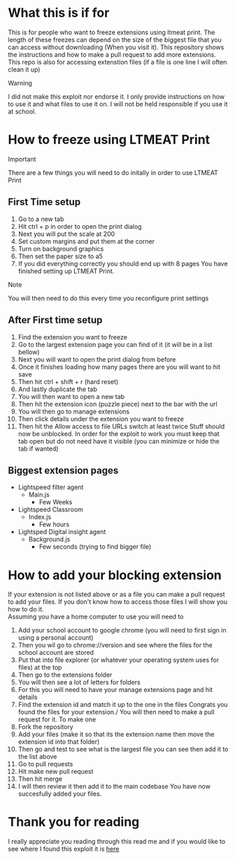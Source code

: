 # What this is if for
This is for people who want to freeze extensions using ltmeat print.
The length of these freezes can depend on the size of the biggest file that you can access without downloading (When you visit it).
This repository shows the instructions and how to make a pull request to add more extensions. 
This repo is also for accessing extenstion files (if a file is one line I will often clean it up)
> [!WARNING]
> I did not make this exploit nor endorse it. 
> I only provide instructions on how to use it and what files to use it on. 
> I will not be held responsible if you use it at school. 
# How to freeze using LTMEAT Print
> [!IMPORTANT]
> There are a few things you will need to do initally in order to use LTMEAT Print
## First Time setup
1. Go to a new tab
2. Hit ctrl + p in order to open the print dialog
3. Next you will put the scale at 200
4. Set custom margins and put them at the corner
5. Turn on background graphics
6. Then set the paper size to a5
7. If you did everything correctly you should end up with 8 pages
You have finished setting up LTMEAT Print.
> [!NOTE]
> You will then need to do this every time you reconfigure print settings
## After First time setup
1. Find the extension you want to freeze
2. Go to the largest extension page you can find of it (it will be in a list bellow)
3. Next you will want to open the print dialog from before
4. Once it finishes loading how many pages there are you will want to hit save
5. Then hit ctrl + shift + r (hard reset)
6. And lastly duplicate the tab
7. You will then want to open a new tab
8. Then hit the extension icon (puzzle piece) next to the bar with the url
9. You will then go to manage extensions
10. Then click details under the extension you want to freeze
11. Then hit the Allow access to file URLs switch at least twice
Stuff should now be unblocked. In order for the exploit to work you must keep that tab open but do not need have it visible (you can minimize or hide the tab if wanted)
## Biggest extension pages
- Lightspeed filter agent
  - Main.js
    - Few Weeks
- Lightspeed Classroom
  - Index.js
    - Few hours
- Lightsped Digital insight agent
  - Background.js
    - Few seconds (trying to find bigger file)
# How to add your blocking extension
If your extension is not listed above or as a file you can make a pull request to add your files. 
If you don't know how to access those files I will show you how to do it.  
Assuming you have a home computer to use you will need to 
1. Add your school account to google chrome (you will need to first sign in using a personal account)
2. Then you wil go to chrome://version and see where the files for the school account are stored
3. Put that into file explorer (or whatever your operating system uses for files) at the top
4. Then go to the extensions folder
5. You will then see a lot of letters for folders
6. For this you will need to have your manage extensions page and hit details
7. Find the extension id and match it up to the one in the files
Congrats you found the files for your extension./
You will then need to make a pull request for it. To make one
1. Fork the repository
2. Add your files (make it so that its the extension name then move the extension id into that folder)
3. Then go and test to see what is the largest file you can see then add it to the list above
4. Go to pull requests
5. Hit make new pull request
6. Then hit merge
7. I will then review it then add it to the main codebase
You have now succesfully added your files.
# Thank you for reading
I really appreciate you reading through this read me and if you would like to see where I found this exploit it is [here](https://ext-remover.net/detail/LTMEAT%20Print/)